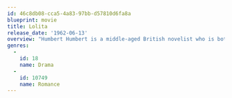 ```yaml
---
id: 46c8db08-cca5-4a83-97bb-d57810d6fa8a
blueprint: movie
title: Lolita
release_date: '1962-06-13'
overview: "Humbert Humbert is a middle-aged British novelist who is both appalled by and attracted to the vulgarity of American culture. When he comes to stay at the boarding house run by Charlotte Haze, he soon becomes obsessed with Lolita, the woman's teenaged daughter."
genres:
  -
    id: 18
    name: Drama
  -
    id: 10749
    name: Romance
---
```

